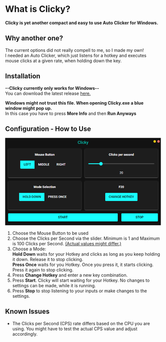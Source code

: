 # What is Clicky?
**Clicky is yet another compact and easy to use Auto Clicker for Windows.**

## Why another one?
The current options did not really compell to me, so I made my own!\
I needed an Auto Clicker, which just listens for a hotkey and executes mouse clicks at a given rate, when holding down the key.

## Installation
**--Clicky currently only works for Windows--**\
You can download the latest release [here.](https://github.com/Lennywinks/Clicky/releases/download/latest/Clicky.exe)

**Windows might not trust this file. When opening Clicky.exe a blue window might pop up.**\
In this case you have to press **More Info** and then **Run Anyways**

## Configuration - How to Use
![Clicky Screenshot](https://github.com/Lennywinks/Clicky/blob/main/img/clicky_screenshot.png?raw=True)
1. Choose the Mouse Button to be used
2. Choose the Clicks per Second via the slider. Minimum is 1 and Maximum is 100 Clicks per Second. [(Actual values might differ.)](#known-issues)
3. Choose a Mode:\
   **Hold Down** waits for your Hotkey and clicks as long as you keep holding it down. Release it to stop clicking.\
   **Press Once** waits for you Hotkey. Once you press it, it starts clicking. Press it again to stop clicking.
4. Press **Change Hotkey** and enter a new key combination.
5. Press **Start**. Clicky will start waiting for your Hotkey. No changes to settings can be made, while it is running.
6. Press **Stop** to stop listening to your inputs or make changes to the settings.
   
## Known Issues
- The Clicks per Second (CPS) rate differs based on the CPU you are using. You might have to test the actual CPS value and adjust accordingly.
